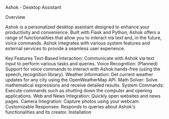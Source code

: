 Ashok - Desktop Assistant

Overview

Ashok is a personalized desktop assistant designed to enhance your productivity and convenience. Built with Flask and Python, Ashok offers a range of functionalities that allow you to interact via text and, in the future, voice commands. Ashok integrates with various system features and external services to provide a seamless user experience.

Key Features
Text-Based Interaction: Communicate with Ashok via text input to perform various tasks and queries.
Voice Recognition: (Planned) Support for voice commands to interact with Ashok hands-free (using the speech_recognition library).
Weather Information: Get current weather updates for any city using the OpenWeatherMap API.
Math Solver: Solve mathematical expressions and receive detailed results.
System Commands: Execute commands such as shutting down the computer and opening applications.
Web and News Integration: Quickly open websites and news pages.
Camera Integration: Capture photos using your webcam.
Customizable Responses: Responds to queries about Ashok's functionalities and its creator.
Installation

